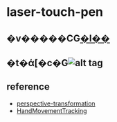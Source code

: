 # laser-touch-pen
## �v�����СG[�I��](https://photos.app.goo.gl/XD1q2ycuDzJ2t3HG7)
## �t�ά[�c�G![alt tag](https://i.imgur.com/3ORQjNK.jpg)

## reference
* [perspective-transformation](https://pysource.com/2018/02/14/perspective-transformation-opencv-3-4-with-python-3-tutorial-13/)
* [HandMovementTracking](https://github.com/akshaybahadur21/HandMovementTracking)